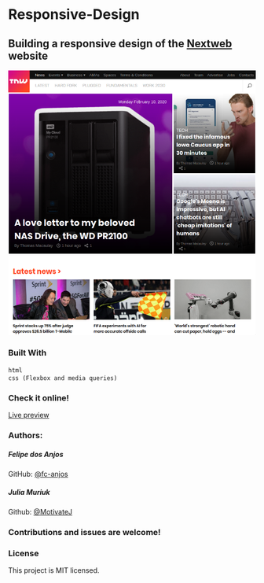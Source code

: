 # Responsive-Design
##  Building a responsive design of the [Nextweb](https://thenextweb.com) website

![Screenshot of the project](screenshot.png)
### Built With
    html
    css (Flexbox and media queries)

### Check it online!
[Live preview](https://raw.githack.com/fc-anjos/building-with-responsive-design/responsive-layout/index.html)

### Authors:
##### Felipe dos Anjos
GitHub: [@fc-anjos](https://github.com/fc-anjos)  

##### Julia Muriuk 
Github: [@MotivateJ](https://github.com/motivatej) 


### Contributions and issues are welcome!


### License
This project is MIT licensed.
